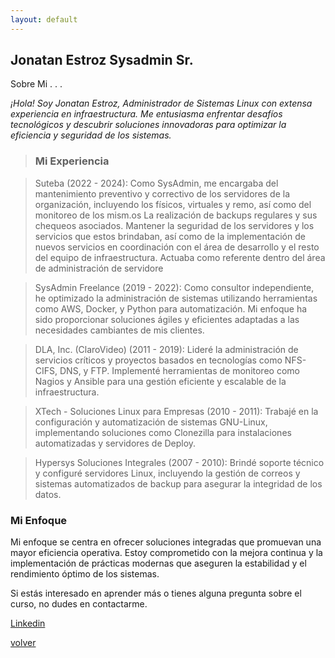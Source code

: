```yaml
---
layout: default
---
```


## Jonatan Estroz Sysadmin Sr.

Sobre Mi . . .

_¡Hola! Soy Jonatan Estroz, Administrador de Sistemas Linux con extensa experiencia en infraestructura. Me entusiasma enfrentar desafíos tecnológicos y descubrir soluciones innovadoras para optimizar la eficiencia y seguridad de los sistemas._



> ### Mi Experiencia

> Suteba (2022 - 2024): Como SysAdmin, me encargaba del mantenimiento preventivo y correctivo de los servidores de la organización, incluyendo los físicos, virtuales y remo, así como del monitoreo de los mism.os La realización de backups regulares y sus chequeos asociados.
Mantener la seguridad de los servidores y los servicios que estos brindaban, así como de la implementación de nuevos servicios en coordinación con el área de desarrollo y el resto del equipo de infraestructura.
Actuaba como referente dentro del área de administración de servidore

> SysAdmin Freelance (2019 - 2022): Como consultor independiente, he optimizado la administración de sistemas utilizando herramientas como AWS, Docker, y Python para automatización. Mi enfoque ha sido proporcionar soluciones ágiles y eficientes adaptadas a las necesidades cambiantes de mis clientes.

> DLA, Inc. (ClaroVideo) (2011 - 2019): Lideré la administración de servicios críticos y proyectos basados en tecnologías como NFS-CIFS, DNS, y FTP. Implementé herramientas de monitoreo como Nagios y Ansible para una gestión eficiente y escalable de la infraestructura.

> XTech - Soluciones Linux para Empresas (2010 - 2011): Trabajé en la configuración y automatización de sistemas GNU-Linux, implementando soluciones como Clonezilla para instalaciones automatizadas y servidores de Deploy.

> Hypersys Soluciones Integrales (2007 - 2010): Brindé soporte técnico y configuré servidores Linux, incluyendo la gestión de correos y sistemas automatizados de backup para asegurar la integridad de los datos.

### Mi Enfoque

Mi enfoque se centra en ofrecer soluciones integradas que promuevan una mayor eficiencia operativa. Estoy comprometido con la mejora continua y la implementación de prácticas modernas que aseguren la estabilidad y el rendimiento óptimo de los sistemas.

Si estás interesado en aprender más o tienes alguna pregunta sobre el curso, no dudes en contactarme.

[Linkedin](https://www.linkedin.com/in/jestroz/)

[volver](./)
